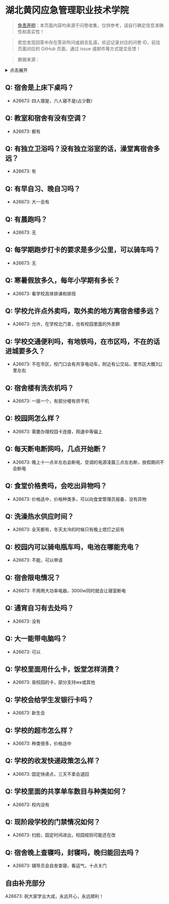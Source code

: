 # 湖北黄冈应急管理职业技术学院

> [免责声明](https://colleges.chat/#_3)：本页面内容均来源于问卷收集，仅供参考，请自行确定信息准确性和真实性！

> 若您发现回答中存在答非所问或胡言乱语，欢迎记录对应的问卷 ID，前往页面对应的 GitHub 页面，通过 issue 或邮件等方式提交反馈！

> 数据来源：

<details><summary>点击展开</summary>
<ul>
<li>A26673: 2111585760@qq.com (2024 年 08 月)</li>
</ul>
</details>

## Q: 宿舍是上床下桌吗？

- A26673: 四人寝是，六人寝不是(占少数）

## Q: 教室和宿舍有没有空调？

- A26673: 都有

## Q: 有独立卫浴吗？没有独立浴室的话，澡堂离宿舍多远？

- A26673: 有

## Q: 有早自习、晚自习吗？

- A26673: 大一会有

## Q: 有晨跑吗？

- A26673: 无

## Q: 每学期跑步打卡的要求是多少公里，可以骑车吗？

- A26673: 无

## Q: 寒暑假放多久，每年小学期有多长？

- A26673: 看学校具体排课和排班

## Q: 学校允许点外卖吗，取外卖的地方离宿舍楼多远？

- A26673: 允许，在学校北门拿，也有校园里面的外卖群

## Q: 学校交通便利吗，有地铁吗，在市区吗，不在的话进城要多久？

- A26673: 不在市区，校门口会有共享电动车，附近有公交站，里市区大概3公里左右

## Q: 宿舍楼有洗衣机吗？

- A26673: 一层一个，有部分楼有烘干机

## Q: 校园网怎么样？

- A26673: 需要办理校园卡连接，网速中等偏上

## Q: 每天断电断网吗，几点开始断？

- A26673: 晚上十一点半左右会断电，空调的电源凌晨三点左右断，放假期间不会断电

## Q: 食堂价格贵吗，会吃出异物吗？

- A26673: 价格适中，价格种类多，可以向食堂管理员报备，没有异物

## Q: 洗澡热水供应时间？

- A26673: 全天都有，冬天太冷的时候只有晚上熄灯之前有

## Q: 校园内可以骑电瓶车吗，电池在哪能充电？

- A26673: 不能，可以申请

## Q: 宿舍限电情况？

- A26673: 不用用大功率电器，3000w同时就会让寝室断电

## Q: 通宵自习有去处吗？

- A26673: 没有

## Q: 大一能带电脑吗？

- A26673: 可以

## Q: 学校里面用什么卡，饭堂怎样消费？

- A26673: 易校园的卡，部分支持wx或其他

## Q: 学校会给学生发银行卡吗？

- A26673: 新生会

## Q: 学校的超市怎么样？

- A26673: 种类很多，价格适中

## Q: 学校的收发快递政策怎么样？

- A26673: 固定快递点，三天不拿会退回

## Q: 学校里面的共享单车数目与种类如何？

- A26673: 校内没有

## Q: 现阶段学校的门禁情况如何？

- A26673: 扫脸，固定时间进出，校园规则可能还在改

## Q: 宿舍晚上查寝吗，封寝吗，晚归能回去吗？

- A26673: 辅导员会自发查寝，看运气，十点关门

## 自由补充部分

A26673: 祝大家学业大成，永远开心，永远顺利！